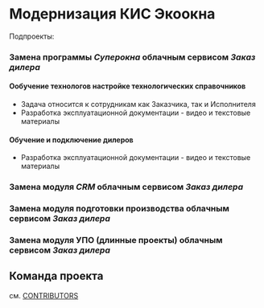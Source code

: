 # Модернизация КИС Экоокна

Подпроекты:

### Замена программы _Суперокна_ облачным сервисом _Заказ дилера_

#### Ообучение технологов настройке технологических справочников
- Задача относится к сотрудникам как Заказчика, так и Исполнителя
- Разработка эксплуатационной документации - видео и текстовые материалы

#### Обучение и подключение дилеров
- Разработка эксплуатационной документации - видео и текстовые материалы

### Замена модуля _CRM_ облачным сервисом _Заказ дилера_

### Замена модуля подготовки производства облачным сервисом _Заказ дилера_

### Замена модуля УПО (длинные проекты) облачным сервисом _Заказ дилера_

## Команда проекта
см. [CONTRIBUTORS](CONTRIBUTORS.md)
